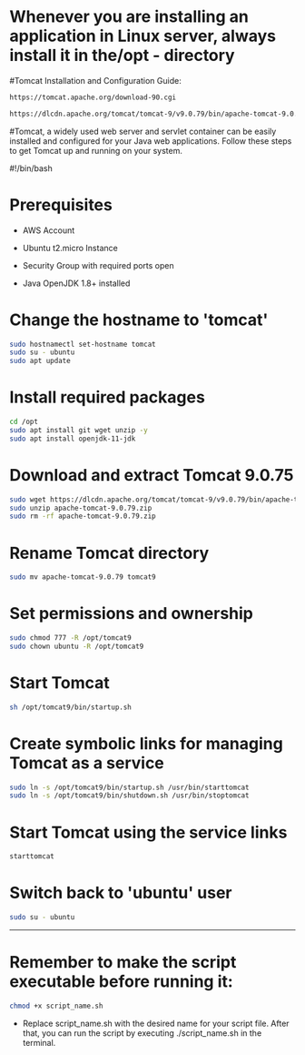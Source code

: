 # Whenever you are installing an application in Linux server, always install it in the/opt - directory

#Tomcat Installation and Configuration Guide:

```bash
https://tomcat.apache.org/download-90.cgi
```

```bash
https://dlcdn.apache.org/tomcat/tomcat-9/v9.0.79/bin/apache-tomcat-9.0.79.zip
```

#Tomcat, a widely used web server and servlet container can be easily installed and configured for your Java web applications. Follow these steps to get Tomcat up and running on your system.

#!/bin/bash

# Prerequisites

- AWS Account
  
- Ubuntu t2.micro Instance
  
- Security Group with required ports open
  
- Java OpenJDK 1.8+ installed
  

# Change the hostname to 'tomcat'
```bash
sudo hostnamectl set-hostname tomcat
sudo su - ubuntu
sudo apt update
```

# Install required packages

```bash
cd /opt
sudo apt install git wget unzip -y
sudo apt install openjdk-11-jdk 
```

# Download and extract Tomcat 9.0.75

```bash
sudo wget https://dlcdn.apache.org/tomcat/tomcat-9/v9.0.79/bin/apache-tomcat-9.0.79.zip
sudo unzip apache-tomcat-9.0.79.zip
sudo rm -rf apache-tomcat-9.0.79.zip
```
# Rename Tomcat directory
```bash
sudo mv apache-tomcat-9.0.79 tomcat9
```

# Set permissions and ownership
```bash
sudo chmod 777 -R /opt/tomcat9
sudo chown ubuntu -R /opt/tomcat9
```

# Start Tomcat
```bash
sh /opt/tomcat9/bin/startup.sh
```

# Create symbolic links for managing Tomcat as a service
```bash
sudo ln -s /opt/tomcat9/bin/startup.sh /usr/bin/starttomcat
sudo ln -s /opt/tomcat9/bin/shutdown.sh /usr/bin/stoptomcat
```

# Start Tomcat using the service links
```bash
starttomcat
```

# Switch back to 'ubuntu' user
```bash
sudo su - ubuntu
```
-----------------------------------------------------------------------------------------------
# Remember to make the script executable before running it:
```bash
chmod +x script_name.sh
```

- Replace script_name.sh with the desired name for your script file. After that, you can run the script by executing ./script_name.sh in the terminal.

